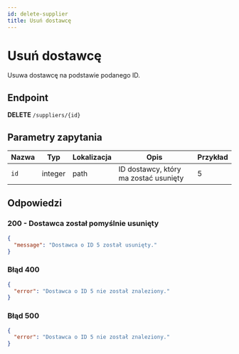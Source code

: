```yaml
---
id: delete-supplier
title: Usuń dostawcę
---
```


# Usuń dostawcę

Usuwa dostawcę na podstawie podanego ID.

## Endpoint

**DELETE** `/suppliers/{id}`

## Parametry zapytania

| Nazwa   | Typ     | Lokalizacja | Opis                                 | Przykład |
|---------|---------|-------------|---------------------------------------|----------|
| `id`    | integer | path        | ID dostawcy, który ma zostać usunięty | 5        |

## Odpowiedzi

### 200 - Dostawca został pomyślnie usunięty

```json
{
  "message": "Dostawca o ID 5 został usunięty."
}
```
### Błąd 400
```json 
{
  "error": "Dostawca o ID 5 nie został znaleziony."
}
```
### Błąd 500 
```json 
{
  "error": "Dostawca o ID 5 nie został znaleziony."
}
```